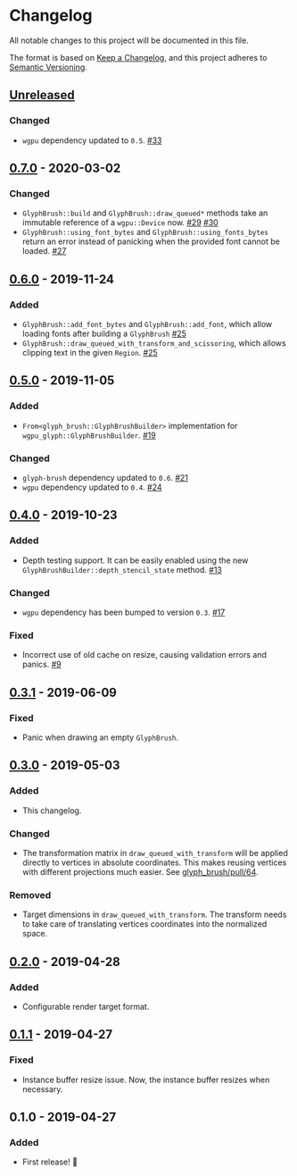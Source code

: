 # Changelog
All notable changes to this project will be documented in this file.

The format is based on [Keep a Changelog](https://keepachangelog.com/en/1.0.0/),
and this project adheres to [Semantic Versioning](https://semver.org/spec/v2.0.0.html).

## [Unreleased]
### Changed
- `wgpu` dependency updated to `0.5`. [#33]

[#33]: https://github.com/hecrj/wgpu_glyph/pull/33


## [0.7.0] - 2020-03-02
### Changed
- `GlyphBrush::build` and `GlyphBrush::draw_queued*` methods take an immutable reference of a `wgpu::Device` now. [#29] [#30]
- `GlyphBrush::using_font_bytes` and `GlyphBrush::using_fonts_bytes` return an error instead of panicking when the provided font cannot be loaded. [#27]

[#27]: https://github.com/hecrj/wgpu_glyph/pull/27
[#29]: https://github.com/hecrj/wgpu_glyph/pull/29
[#30]: https://github.com/hecrj/wgpu_glyph/pull/30


## [0.6.0] - 2019-11-24
### Added
- `GlyphBrush::add_font_bytes` and `GlyphBrush::add_font`, which allow loading fonts after building a `GlyphBrush` [#25]
- `GlyphBrush::draw_queued_with_transform_and_scissoring`, which allows clipping text in the given `Region`. [#25]

[#25]: https://github.com/hecrj/wgpu_glyph/pull/25


## [0.5.0] - 2019-11-05
### Added
- `From<glyph_brush::GlyphBrushBuilder>` implementation for `wgpu_glyph::GlyphBrushBuilder`. [#19]

### Changed
- `glyph-brush` dependency updated to `0.6`. [#21]
- `wgpu` dependency updated to `0.4`. [#24]

[#19]: https://github.com/hecrj/wgpu_glyph/pull/19
[#21]: https://github.com/hecrj/wgpu_glyph/pull/21
[#24]: https://github.com/hecrj/wgpu_glyph/pull/24


## [0.4.0] - 2019-10-23
### Added
- Depth testing support. It can be easily enabled using the new
  `GlyphBrushBuilder::depth_stencil_state` method. [#13]

### Changed
- `wgpu` dependency has been bumped to version `0.3`. [#17]

### Fixed
- Incorrect use of old cache on resize, causing validation errors and panics. [#9]

[#9]: https://github.com/hecrj/wgpu_glyph/pull/9
[#13]: https://github.com/hecrj/wgpu_glyph/pull/13
[#17]: https://github.com/hecrj/wgpu_glyph/pull/17


## [0.3.1] - 2019-06-09
### Fixed
- Panic when drawing an empty `GlyphBrush`.


## [0.3.0] - 2019-05-03
### Added
- This changelog.

### Changed
- The transformation matrix in `draw_queued_with_transform` will be applied
  directly to vertices in absolute coordinates. This makes reusing vertices with
  different projections much easier. See [glyph_brush/pull/64].

### Removed
- Target dimensions in `draw_queued_with_transform`. The transform needs to take
  care of translating vertices coordinates into the normalized space.

[glyph_brush/pull/64]: https://github.com/alexheretic/glyph-brush/pull/64


## [0.2.0] - 2019-04-28
### Added
- Configurable render target format.


## [0.1.1] - 2019-04-27
### Fixed
- Instance buffer resize issue. Now, the instance buffer resizes when necessary.


## 0.1.0 - 2019-04-27
### Added
- First release! :tada:


[Unreleased]: https://github.com/hecrj/wgpu_glyph/compare/0.7.0...HEAD
[0.7.0]: https://github.com/hecrj/wgpu_glyph/compare/0.6.0...0.7.0
[0.6.0]: https://github.com/hecrj/wgpu_glyph/compare/0.5.0...0.6.0
[0.5.0]: https://github.com/hecrj/wgpu_glyph/compare/0.4.0...0.5.0
[0.4.0]: https://github.com/hecrj/wgpu_glyph/compare/0.3.1...0.4.0
[0.3.1]: https://github.com/hecrj/wgpu_glyph/compare/0.3.0...0.3.1
[0.3.0]: https://github.com/hecrj/wgpu_glyph/compare/0.2.0...0.3.0
[0.2.0]: https://github.com/hecrj/wgpu_glyph/compare/0.1.1...0.2.0
[0.1.1]: https://github.com/hecrj/wgpu_glyph/compare/0.1.0...0.1.1
[0.1.0]: https://github.com/hecrj/wgpu_glyph/releases/tag/0.1.0
